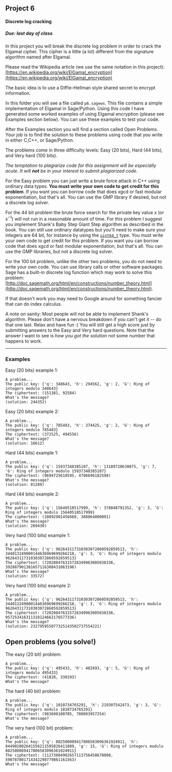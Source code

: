 ## Project 6
#### Discrete log cracking
##### Due: last day of class

In this project you will break the discrete log problem in order to crack the Elgamal cipher.  This cipher is a little (a lot) different from the signature algorithm named after Elgamal.

Please read the Wikipedia article (we use the same notation in this project): [https://en.wikipedia.org/wiki/ElGamal_encryption](https://en.wikipedia.org/wiki/ElGamal_encryption)

The basic idea is to use a Diffie-Hellman style shared secret to encrypt information.

In this folder you will see a file called `p6.sagews`.  This file contains a simple implementation of Elgamal in Sage/Python.  Using this code I have generated some worked examples of using Elgamal encryption (please see Examples section below).  You can use these examples to test your code.

After the Examples section you will find a section called Open Problems.  Your job is to find the solution to these problems using code that you write in either C,C++, or Sage/Python.

The problems come in three difficulty levels: Easy (20 bits), Hard (44 bits), and Very hard (100 bits).

_The temptation to plagiarize code for this assignment will be especially acute.  It will **not** be in your interest to submit plagiarized code._

For the Easy problem you can just write a brute force attack in C++ using ordinary data types.  **You must write your own code to get credit for this problem**.  If you want you can borrow code that does xgcd or fast modular exponentiation, but that's all.  You can use the GMP library if desired, but not a discrete log solver.

For the 44 bit problem the brute force search for the private key value $x$ (or $s^{-1}$) will not run in a reasonable amount of time.  For this problem I suggest you implement Shank's Baby Step Giant Step algorithm as described in the book.  You can still use ordinary datatypes but you'll need to make sure your integers are 64 bit, for instance by using the [`uint64_t`](https://www.badprog.com/c-type-what-are-uint8-t-uint16-t-uint32-t-and-uint64-t) type.  You must write your own code to get credit for this problem.  If you want you can borrow code that does xgcd or fast modular exponentiation, but that's all.  You can use the GMP libraries, but not a discrete log solver.

For the 100 bit problem, unlike the other two problems, you do not need to write your own code.  You can use library calls or other software packages.  Sage has a built-in discrete log function which may work to solve this problem: [http://doc.sagemath.org/html/en/constructions/number_theory.html](http://doc.sagemath.org/html/en/constructions/number_theory.html).

If that doesn't work you may need to Google around for something fancier that can do index calculus.

A note on sanity:  Most people will not be able to implement Shank's algorithm.  Please don't have a nervous breakdown if you can't get it -- do that one last.  Relax and have fun :)  You will still get a high score just by submitting answers to the Easy and Very hard questions.  Note that the answer I want to see is _how you got the solution_ not some number that happens to work.

---

### Examples

Easy (20 bits) example 1:

```
A problem...
The public key: {'q': 348643, 'h': 294562, 'g': 2, 'G': Ring of integers modulo 348643}
The ciphertext: (151381, 92584)
What's the message?
(solution: 244352)
```

Easy (20 bits) example 2:

```
A problem...
The public key: {'q': 785483, 'h': 374425, 'g': 2, 'G': Ring of integers modulo 785483}
The ciphertext: (372525, 494556)
What's the message?
(solution: 16612)
```

Hard (44 bits) example 1:

```
A problem...
The public key: {'q': 15937348385107, 'h': 13189720630075, 'g': 7, 'G': Ring of integers modulo 15937348385107}
The ciphertext: (9694725618595, 4706696182598)
What's the message?
(solution: 81288)
```

Hard (44 bits) example 2:

```
A problem...
The public key: {'q': 15640518517999, 'h': 378048791352, 'g': 3, 'G': Ring of integers modulo 15640518517999}
The ciphertext: (10892901456668, 388064800091)
What's the message?
(solution: 269430)
```

Very hard (100 bits) example 1:

```
A problem...
The public key: {'q': 962643117310303072860592859513, 'h': 344013249000144636969699266218, 'g': 3, 'G': Ring of integers modulo 962643117310303072860592859513}
The ciphertext: (720208476315726349963005038336, 392887901381657116308431863196)
What's the message?
(solution: 33572)
```
Very hard (100 bits) example 2:

```
A problem...
The public key: {'q': 962643117310303072860592859513, 'h': 344013249000144636969699266218, 'g': 3, 'G': Ring of integers modulo 962643117310303072860592859513}
The ciphertext: (720208476315726349963005038336, 957253416311318124662176577336)
What's the message?
(solution: 232795955077325143502737554221)
```

## Open problems (you solve!)

The easy (20 bit) problem:

```
A problem...
The public key: {'q': 495433, 'h': 482693, 'g': 5, 'G': Ring of integers modulo 495433}
The ciphertext: (41828, 330193)
What's the message?
```

The hard (40 bit) problem:

```
A problem...
The public key: {'q': 1010734765291, 'h': 219307542473, 'g': 3, 'G': Ring of integers modulo 1010734765291}
The ciphertext: (983698100705, 780893957254)
What's the message?
```

The very hard (100 bit) problem:

```
A problem...
The public key: {'q': 882500089417806583096361924911, 'h': 844902002641556211595826411889, 'g': 15, 'G': Ring of integers modulo 882500089417806583096361924911}
The ciphertext: (11273804902657113756458670808, 590787801714342290779861161563)
What's the message?
```

